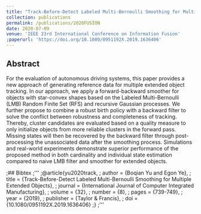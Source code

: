```yaml
---
title: "Track-Before-Detect Labeled Multi-Bernoulli Smoothing for Multiple Extended Objects"
collection: publications
permalink: /publications/2020FUSION
date: 2020-07-09
venue: 'IEEE 23rd International Conference on Information Fusion'
;paperurl: 'https://doi.org/10.1080/0951192X.2019.1636406'
---
```


## Abstract
For the evaluation of autonomous driving systems, this paper provides a new approach of generating reference data for multiple extended object tracking. In our approach, we apply a forward-backward smoother for objects with star-convex shapes based on the Labeled Multi-Bernoulli (LMB) Random Finite Set (RFS) and recursive Gaussian processes. We further propose to combine a robust birth policy with a backward filter to solve the conflict between robustness and completeness of tracking. Thereby, cluster candidates are evaluated based on a quality measure to only initialize objects from more reliable clusters in the forward pass. Missing states will then be recovered by the backward filter through post-processing the unassociated data after the smoothing process. Simulations and real-world experiments demonstrate superior performance of the proposed method in both cardinality and individual state estimation compared to naive LMB filter and smoother for extended objects.

;## Bibtex
;'''
;@article{yu2020track,
;	author = {Boqian Yu and Egon Ye},
;	title = {Track-Before-Detect Labeled Multi-Bernoulli Smoothing for Multiple Extended Objects},
;	journal = {International Journal of Computer Integrated Manufacturing},
;	volume = {32},
;	number = {8},
;	pages = {739-749},
;	year  = {2019},
;	publisher = {Taylor & Francis},
;	doi = {10.1080/0951192X.2019.1636406}
;}
;'''